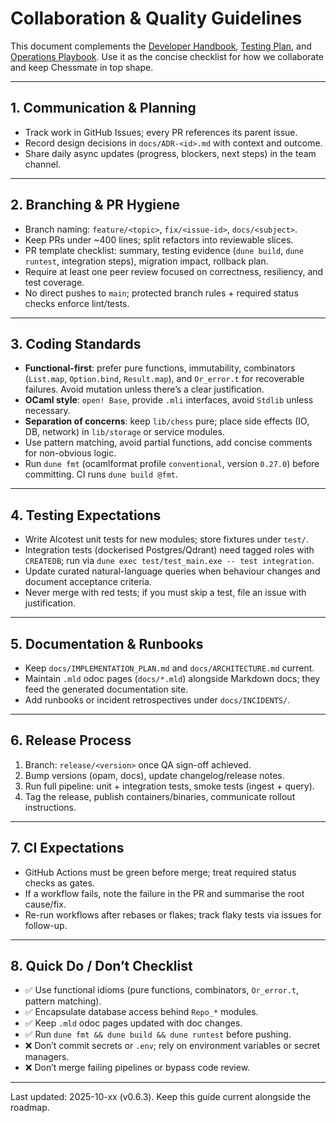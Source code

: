 # Collaboration & Quality Guidelines

This document complements the [Developer Handbook](DEVELOPER.md), [Testing Plan](TESTING.md), and [Operations Playbook](OPERATIONS.md). Use it as the concise checklist for how we collaborate and keep Chessmate in top shape.

---

## 1. Communication & Planning
- Track work in GitHub Issues; every PR references its parent issue.
- Record design decisions in `docs/ADR-<id>.md` with context and outcome.
- Share daily async updates (progress, blockers, next steps) in the team channel.

---

## 2. Branching & PR Hygiene
- Branch naming: `feature/<topic>`, `fix/<issue-id>`, `docs/<subject>`.
- Keep PRs under ~400 lines; split refactors into reviewable slices.
- PR template checklist: summary, testing evidence (`dune build`, `dune runtest`, integration steps), migration impact, rollback plan.
- Require at least one peer review focused on correctness, resiliency, and test coverage.
- No direct pushes to `main`; protected branch rules + required status checks enforce lint/tests.

---

## 3. Coding Standards
- **Functional-first**: prefer pure functions, immutability, combinators (`List.map`, `Option.bind`, `Result.map`), and `Or_error.t` for recoverable failures. Avoid mutation unless there’s a clear justification.
- **OCaml style**: `open! Base`, provide `.mli` interfaces, avoid `Stdlib` unless necessary.
- **Separation of concerns**: keep `lib/chess` pure; place side effects (IO, DB, network) in `lib/storage` or service modules.
- Use pattern matching, avoid partial functions, add concise comments for non-obvious logic.
- Run `dune fmt` (ocamlformat profile `conventional`, version `0.27.0`) before committing. CI runs `dune build @fmt`.

---

## 4. Testing Expectations
- Write Alcotest unit tests for new modules; store fixtures under `test/`.
- Integration tests (dockerised Postgres/Qdrant) need tagged roles with `CREATEDB`; run via `dune exec test/test_main.exe -- test integration`.
- Update curated natural-language queries when behaviour changes and document acceptance criteria.
- Never merge with red tests; if you must skip a test, file an issue with justification.

---

## 5. Documentation & Runbooks
- Keep `docs/IMPLEMENTATION_PLAN.md` and `docs/ARCHITECTURE.md` current.
- Maintain `.mld` odoc pages (`docs/*.mld`) alongside Markdown docs; they feed the generated documentation site.
- Add runbooks or incident retrospectives under `docs/INCIDENTS/`.

---

## 6. Release Process
1. Branch: `release/<version>` once QA sign-off achieved.
2. Bump versions (opam, docs), update changelog/release notes.
3. Run full pipeline: unit + integration tests, smoke tests (ingest + query).
4. Tag the release, publish containers/binaries, communicate rollout instructions.

---

## 7. CI Expectations
- GitHub Actions must be green before merge; treat required status checks as gates.
- If a workflow fails, note the failure in the PR and summarise the root cause/fix.
- Re-run workflows after rebases or flakes; track flaky tests via issues for follow-up.

---

## 8. Quick Do / Don’t Checklist
- ✅ Use functional idioms (pure functions, combinators, `Or_error.t`, pattern matching).
- ✅ Encapsulate database access behind `Repo_*` modules.
- ✅ Keep `.mld` odoc pages updated with doc changes.
- ✅ Run `dune fmt && dune build && dune runtest` before pushing.
- ❌ Don’t commit secrets or `.env`; rely on environment variables or secret managers.
- ❌ Don’t merge failing pipelines or bypass code review.

---

Last updated: 2025-10-xx (v0.6.3). Keep this guide current alongside the roadmap.
